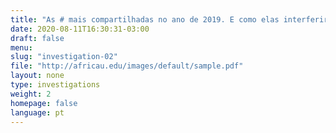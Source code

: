 ```yaml
---
title: "As # mais compartilhadas no ano de 2019. E como elas interferiram na vida das pessoas."
date: 2020-08-11T16:30:31-03:00
draft: false
menu:
slug: "investigation-02"
file: "http://africau.edu/images/default/sample.pdf"
layout: none
type: investigations
weight: 2
homepage: false
language: pt
---
```

